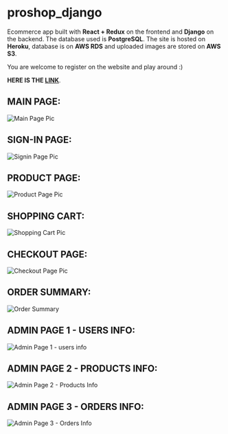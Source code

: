 # proshop_django
Ecommerce app built with **React + Redux** on the frontend and **Django** on the backend. The database used is **PostgreSQL**. The site is hosted on **Heroku**, database is on **AWS RDS** and uploaded images are stored on **AWS S3**.

You are welcome to register on the website and play around :)

**HERE IS THE [LINK](https://proshop-project-site.herokuapp.com/)**.

## MAIN PAGE:

![Main Page Pic](https://i.imgur.com/qtf9tA6.jpg)


## SIGN-IN PAGE:

![Signin Page Pic](https://i.imgur.com/31FEnrb.jpg)

## PRODUCT PAGE:

![Product Page Pic](https://i.imgur.com/dxGSE6q.jpg)

## SHOPPING CART:

![Shopping Cart Pic](https://i.imgur.com/ekKYihK.jpg)

## CHECKOUT PAGE:

![Checkout Page Pic](https://i.imgur.com/goLCLR4.jpg)

## ORDER SUMMARY:

![Order Summary](https://i.imgur.com/p97zMJ5.jpg)

## ADMIN PAGE 1 - USERS INFO:

![Admin Page 1 - users info](https://i.imgur.com/79xw8Vf.jpg)

## ADMIN PAGE 2 - PRODUCTS INFO:

![Admin Page 2 - Products Info](https://i.imgur.com/HKBWAf6.jpg)

## ADMIN PAGE 3 - ORDERS INFO:

![Admin Page 3 - Orders Info](https://i.imgur.com/VygSC6B.jpg)
